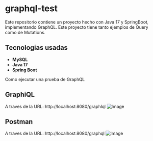 # graphql-test

Este repositorio contiene un proyecto hecho con Java 17 y SpringBoot, implementando GraphQL.
Este proyecto tiene tanto ejemplos de Query como de Mutations.

## Tecnologias usadas
- **MySQL**
- **Java 17**
- **Spring Boot**

Como ejecutar una prueba de GraphQL

## GraphiQL
A traves de la URL: http://localhost:8080/graphIql
![Image](https://github.com/user-attachments/assets/85cf309f-fc29-4010-bc59-4e88a617d2a7)

## Postman
A traves de la URL: http://localhost:8080/graphql
![Image](https://github.com/user-attachments/assets/d8746eb8-246d-4c25-8ae1-03ce088af56a)


